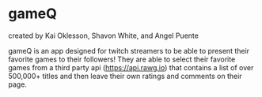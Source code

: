 <h1> gameQ</h1>
<p>created by Kai Oklesson, Shavon White, and Angel Puente</p>


gameQ is an app designed for twitch streamers to be able to present their favorite games to their followers! They are able to select their favorite games from a third party api (https://api.rawg.io) that contains a list of over 500,000+ titles and then leave their own ratings and comments on their page.
